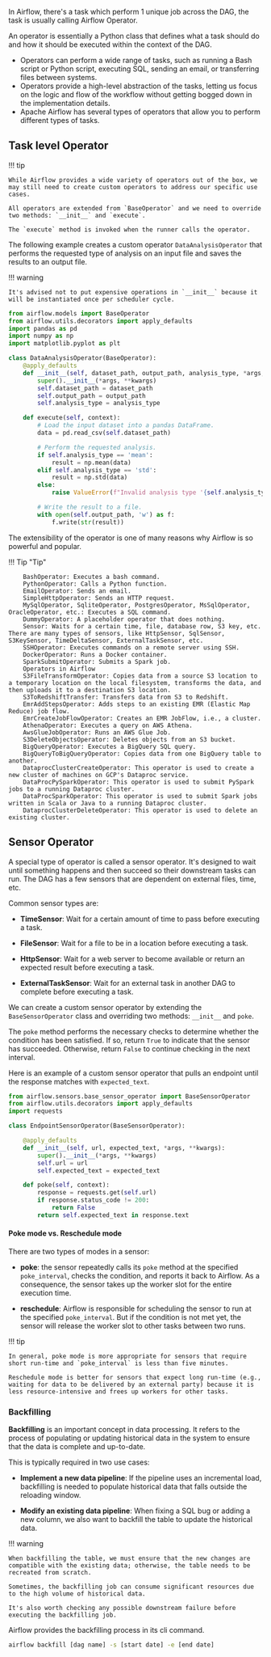 In Airflow, there's a task which perform 1 unique job across the DAG, the task is usually calling Airflow Operator.

An operator is essentially a Python class that defines what a task should do and how it should be executed within the context of the DAG.

- Operators can perform a wide range of tasks, such as running a Bash script or Python script, executing SQL, sending an email, or transferring files between systems.
- Operators provide a high-level abstraction of the tasks, letting us focus on the logic and flow of the workflow without getting bogged down in the implementation details.
- Apache Airflow has several types of operators that allow you to perform different types of tasks. 

## Task level Operator

!!! tip

    While Airflow provides a wide variety of operators out of the box, we may still need to create custom operators to address our specific use cases.

    All operators are extended from `BaseOperator` and we need to override two methods: `__init__` and `execute`.

    The `execute` method is invoked when the runner calls the operator.

The following example creates a custom operator `DataAnalysisOperator` that performs the requested type of analysis on an input file and saves the results to an output file.

!!! warning

    It's advised not to put expensive operations in `__init__` because it will be instantiated once per scheduler cycle.

```python
from airflow.models import BaseOperator
from airflow.utils.decorators import apply_defaults
import pandas as pd
import numpy as np
import matplotlib.pyplot as plt

class DataAnalysisOperator(BaseOperator):
    @apply_defaults
    def __init__(self, dataset_path, output_path, analysis_type, *args, **kwargs):
        super().__init__(*args, **kwargs)
        self.dataset_path = dataset_path
        self.output_path = output_path
        self.analysis_type = analysis_type

    def execute(self, context):
        # Load the input dataset into a pandas DataFrame.
        data = pd.read_csv(self.dataset_path)

        # Perform the requested analysis.
        if self.analysis_type == 'mean':
            result = np.mean(data)
        elif self.analysis_type == 'std':
            result = np.std(data)
        else:
            raise ValueError(f"Invalid analysis type '{self.analysis_type}'")

        # Write the result to a file.
        with open(self.output_path, 'w') as f:
            f.write(str(result))
```

The extensibility of the operator is one of many reasons why Airflow is so powerful and popular.


!!! Tip "Tip"

        BashOperator: Executes a bash command.
        PythonOperator: Calls a Python function.
        EmailOperator: Sends an email.
        SimpleHttpOperator: Sends an HTTP request.
        MySqlOperator, SqliteOperator, PostgresOperator, MsSqlOperator, OracleOperator, etc.: Executes a SQL command.
        DummyOperator: A placeholder operator that does nothing.
        Sensor: Waits for a certain time, file, database row, S3 key, etc. There are many types of sensors, like HttpSensor, SqlSensor, S3KeySensor, TimeDeltaSensor, ExternalTaskSensor, etc.
        SSHOperator: Executes commands on a remote server using SSH.
        DockerOperator: Runs a Docker container.
        SparkSubmitOperator: Submits a Spark job.
        Operators in Airflow 
        S3FileTransformOperator: Copies data from a source S3 location to a temporary location on the local filesystem, transforms the data, and then uploads it to a destination S3 location.
        S3ToRedshiftTransfer: Transfers data from S3 to Redshift.
        EmrAddStepsOperator: Adds steps to an existing EMR (Elastic Map Reduce) job flow.
        EmrCreateJobFlowOperator: Creates an EMR JobFlow, i.e., a cluster.
        AthenaOperator: Executes a query on AWS Athena.
        AwsGlueJobOperator: Runs an AWS Glue Job.
        S3DeleteObjectsOperator: Deletes objects from an S3 bucket.
        BigQueryOperator: Executes a BigQuery SQL query.
        BigQueryToBigQueryOperator: Copies data from one BigQuery table to another.
        DataprocClusterCreateOperator: This operator is used to create a new cluster of machines on GCP's Dataproc service.
        DataProcPySparkOperator: This operator is used to submit PySpark jobs to a running Dataproc cluster.
        DataProcSparkOperator: This operator is used to submit Spark jobs written in Scala or Java to a running Dataproc cluster.
        DataprocClusterDeleteOperator: This operator is used to delete an existing cluster.

## Sensor Operator

A special type of operator is called a sensor operator.
It's designed to wait until something happens and then succeed so their downstream tasks can run.
The DAG has a few sensors that are dependent on external files, time, etc.

Common sensor types are:

- **TimeSensor**: Wait for a certain amount of time to pass before executing a task.

- **FileSensor**: Wait for a file to be in a location before executing a task.

- **HttpSensor**: Wait for a web server to become available or return an expected result before executing a task.

- **ExternalTaskSensor**: Wait for an external task in another DAG to complete before executing a task.

We can create a custom sensor operator by extending the `BaseSensorOperator` class and overriding two methods: `__init__` and `poke`.

The `poke` method performs the necessary checks to determine whether the condition has been satisfied.
If so, return `True` to indicate that the sensor has succeeded. Otherwise, return `False` to continue checking in the next interval.

Here is an example of a custom sensor operator that pulls an endpoint until the response matches with `expected_text`.

```python
from airflow.sensors.base_sensor_operator import BaseSensorOperator
from airflow.utils.decorators import apply_defaults
import requests

class EndpointSensorOperator(BaseSensorOperator):

    @apply_defaults
    def __init__(self, url, expected_text, *args, **kwargs):
        super().__init__(*args, **kwargs)
        self.url = url
        self.expected_text = expected_text

    def poke(self, context):
        response = requests.get(self.url)
        if response.status_code != 200:
            return False
        return self.expected_text in response.text
```

#### Poke mode vs. Reschedule mode

There are two types of modes in a sensor:

- **poke**: the sensor repeatedly calls its `poke` method at the specified `poke_interval`, checks the condition, and reports it back to Airflow.
  As a consequence, the sensor takes up the worker slot for the entire execution time.

- **reschedule**: Airflow is responsible for scheduling the sensor to run at the specified `poke_interval`.
  But if the condition is not met yet, the sensor will release the worker slot to other tasks between two runs.

!!! tip

    In general, poke mode is more appropriate for sensors that require short run-time and `poke_interval` is less than five minutes.

    Reschedule mode is better for sensors that expect long run-time (e.g., waiting for data to be delivered by an external party) because it is less resource-intensive and frees up workers for other tasks.

### Backfilling

**Backfilling** is an important concept in data processing.
It refers to the process of populating or updating historical data in the system to ensure that the data is complete and up-to-date.

This is typically required in two use cases:

- **Implement a new data pipeline**: If the pipeline uses an incremental load, backfilling is needed to populate historical data that falls outside the reloading window.

- **Modify an existing data pipeline**: When fixing a SQL bug or adding a new column, we also want to backfill the table to update the historical data.

!!! warning

    When backfilling the table, we must ensure that the new changes are compatible with the existing data; otherwise, the table needs to be recreated from scratch.

    Sometimes, the backfilling job can consume significant resources due to the high volume of historical data.

    It's also worth checking any possible downstream failure before executing the backfilling job.

Airflow provides the backfilling process in its cli command.

```bash
airflow backfill [dag name] -s [start date] -e [end date]
```